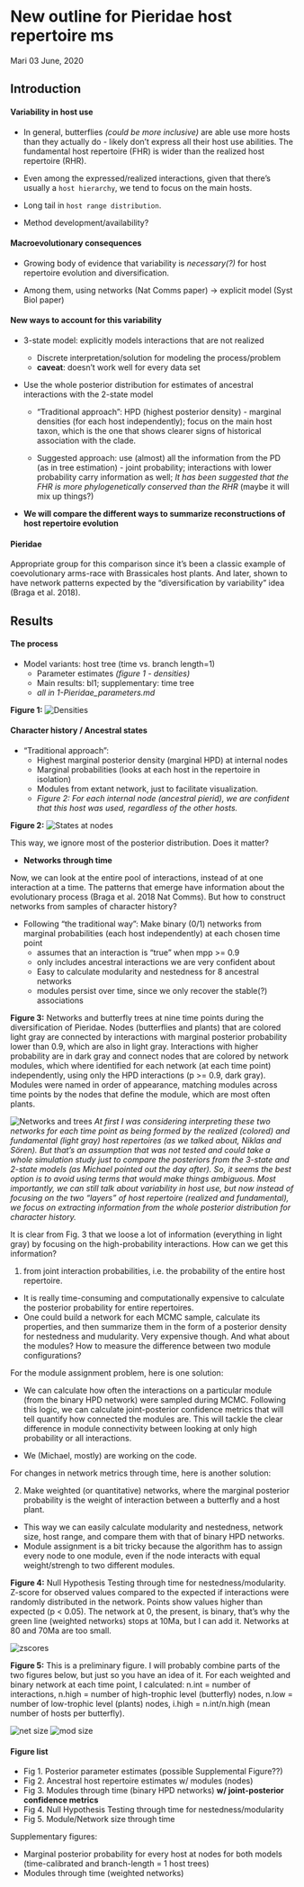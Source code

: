 New outline for Pieridae host repertoire ms
================
Mari
03 June, 2020

## Introduction

#### Variability in host use

  - In general, butterflies *(could be more inclusive)* are able use
    more hosts than they actually do - likely don’t express all their
    host use abilities. The fundamental host repertoire (FHR) is wider
    than the realized host repertoire (RHR).

  - Even among the expressed/realized interactions, given that there’s
    usually a `host hierarchy`, we tend to focus on the main hosts.

  - Long tail in `host range distribution`.

  - Method development/availability?

#### Macroevolutionary consequences

  - Growing body of evidence that variability is *necessary(?)* for host
    repertoire evolution and diversification.

  - Among them, using networks (Nat Comms paper) -\> explicit model
    (Syst Biol paper)

#### New ways to account for this variability

  - 3-state model: explicitly models interactions that are not realized
    
      - Discrete interpretation/solution for modeling the
        process/problem
      - **caveat**: doesn’t work well for every data set

  - Use the whole posterior distribution for estimates of ancestral
    interactions with the 2-state model
    
      - “Traditional approach”: HPD (highest posterior density) -
        marginal densities (for each host independently); focus on the
        main host taxon, which is the one that shows clearer signs of
        historical association with the clade.
    
      - Suggested approach: use (almost) all the information from the PD
        (as in tree estimation) - joint probability; interactions with
        lower probability carry information as well; *It has been
        suggested that the FHR is more phylogenetically conserved than
        the RHR* (maybe it will mix up things?)

  - **We will compare the different ways to summarize reconstructions of
    host repertoire evolution**

#### Pieridae

Appropriate group for this comparison since it’s been a classic example
of coevolutionary arms-race with Brassicales host plants. And later,
shown to have network patterns expected by the “diversification by
variability” idea (Braga et al. 2018).

## Results

#### The process

  - Model variants: host tree (time vs. branch length=1)
      - Parameter estimates *(figure 1 - densities)*
      - Main results: bl1; supplementary: time tree
      - *all in 1-Pieridae\_parameters.md*

**Figure 1:**
![Densities](./1-Pieridae_parameters_files/figure-gfm/densities-1.png)

#### Character history / Ancestral states

  - “Traditional approach”:
      - Highest marginal posterior density (marginal HPD) at internal
        nodes  
      - Marginal probabilities (looks at each host in the repertoire in
        isolation)
      - Modules from extant network, just to facilitate visualization.
      - *Figure 2: For each internal node (ancestral pierid), we are
        confident that this host was used, regardless of the other
        hosts.*

**Figure 2:** ![States at nodes](./edited_figures/Fig2.png)

This way, we ignore most of the posterior distribution. Does it matter?

  - **Networks through time**

Now, we can look at the entire pool of interactions, instead of at one
interaction at a time. The patterns that emerge have information about
the evolutionary process (Braga et al. 2018 Nat Comms). But how to
construct networks from samples of character history?

  - Following “the traditional way”: Make binary (0/1) networks from
    marginal probabilities (each host independently) at each chosen time
    point
      - assumes that an interaction is “true” when mpp \>= 0.9
      - only includes ancestral interactions we are very confident about
      - Easy to calculate modularity and nestedness for 8 ancestral
        networks
      - modules persist over time, since we only recover the stable(?)
        associations

**Figure 3:** Networks and butterfly trees at nine time points during
the diversification of Pieridae. Nodes (butterflies and plants) that are
colored light gray are connected by interactions with marginal posterior
probability lower than 0.9, which are also in light gray. Interactions
with higher probability are in dark gray and connect nodes that are
colored by network modules, which where identified for each network (at
each time point) independently, using only the HPD interactions (p \>=
0.9, dark gray). Modules were named in order of appearance, matching
modules across time points by the nodes that define the module, which
are most often plants.

![Networks and trees](./edited_figures/Fig3.png) *At first I was
considering interpreting these two networks for each time point as being
formed by the realized (colored) and fundamental (light gray) host
repertoires (as we talked about, Niklas and Sören). But that’s an
assumption that was not tested and could take a whole simulation study
just to compare the posteriors from the 3-state and 2-state models (as
Michael pointed out the day after). So, it seems the best option is to
avoid using terms that would make things ambiguous. Most importantly, we
can still talk about variability in host use, but now instead of
focusing on the two “layers” of host repertoire (realized and
fundamental), we focus on extracting information from the whole
posterior distribution for character history.*

It is clear from Fig. 3 that we loose a lot of information (everything
in light gray) by focusing on the high-probability interactions. How can
we get this information?

1)  from joint interaction probabilities, i.e. the probability of the
    entire host repertoire.

<!-- end list -->

  - It is really time-consuming and computationally expensive to
    calculate the posterior probability for entire repertoires.
  - One could build a network for each MCMC sample, calculate its
    properties, and then summarize them in the form of a posterior
    density for nestedness and mudularity. Very expensive though. And
    what about the modules? How to measure the difference between two
    module configurations?

For the module assignment problem, here is one solution:

  - We can calculate how often the interactions on a particular module
    (from the binary HPD network) were sampled during MCMC. Following
    this logic, we can calculate joint-posterior confidence metrics that
    will tell quantify how connected the modules are. This will tackle
    the clear difference in module connectivity between looking at only
    high probability or all interactions.

  - We (Michael, mostly) are working on the code.

For changes in network metrics through time, here is another solution:

2)  Make weighted (or quantitative) networks, where the marginal
    posterior probability is the weight of interaction between a
    butterfly and a host plant.

<!-- end list -->

  - This way we can easily calculate modularity and nestedness, network
    size, host range, and compare them with that of binary HPD networks.
  - Module assignment is a bit tricky because the algorithm has to
    assign every node to one module, even if the node interacts with
    equal weight/strengh to two different modules.

**Figure 4:** Null Hypothesis Testing through time for
nestedness/modularity. Z-score for observed values compared to the
expected if interactions were randomly distributed in the network.
Points show values higher than expected (p \< 0.05). The network at 0,
the present, is binary, that’s why the green line (weighted networks)
stops at 10Ma, but I can add it. Networks at 80 and 70Ma are too small.

![zscores](./edited_figures/zscoreQ+N.png)

**Figure 5:** This is a preliminary figure. I will probably combine
parts of the two figures below, but just so you have an idea of it. For
each weighted and binary network at each time point, I calculated: n.int
= number of interactions, n.high = number of high-trophic level
(butterfly) nodes, n.low = number of low-trophic level (plants) nodes,
i.high = n.int/n.high (mean number of hosts per butterfly).

![net size](./edited_figures/net_size_time.png) ![mod
size](./edited_figures/mod_size_time.png)

#### Figure list

  - Fig 1. Posterior parameter estimates (possible Supplemental
    Figure??)
  - Fig 2. Ancestral host repertoire estimates w/ modules (nodes)
  - Fig 3. Modules through time (binary HPD networks) **w/
    joint-posterior confidence metrics**
  - Fig 4. Null Hypothesis Testing through time for
    nestedness/modularity
  - Fig 5. Module/Network size through time

Supplementary figures:

  - Marginal posterior probability for every host at nodes for both
    models (time-calibrated and branch-length = 1 host trees)
  - Modules through time (weighted networks)
